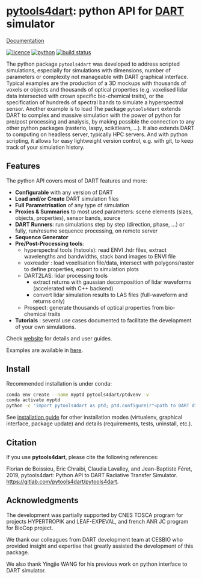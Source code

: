 # [pytools4dart](https://pytools4dart.gitlab.io/pytools4dart): python API for [DART](http://www.cesbio.ups-tlse.fr/dart/index.php#/) simulator

[Documentation](https://pytools4dart.gitlab.io/pytools4dart)

[![licence](https://img.shields.io/badge/Licence-GPL--3-blue.svg)](https://www.r-project.org/Licenses/GPL-3)
[![python](https://img.shields.io/badge/Python-3-blue.svg)](https://www.python.org)
[![build status](https://gitlab.com/pytools4dart/pytools4dart/badges/master/pipeline.svg)](https://gitlab.com/pytools4dart/pytools4dart/pipelines/latest)

The python package `pytools4dart` was developed to address scripted simulations, especially for simulations with dimensions,
number of parameters or complexity not manageable with DART graphical interface. Typical examples are the production of 
a 3D mockups with thousands of voxels or objects and thousands of optical properties 
(e.g. voxelised lidar data intersected with crown specific bio-chemical traits), 
or the specification of hundreds of spectral bands to simulate a hyperspectral sensor. Another example is to load 
The package `pytools4dart` extends DART to complex and massive simulation with the power of python for pre/post processing and analysis, by making possible
the connection to any other python packages (rasterio, laspy, scikitlearn, ...). It also extends DART to computing 
on headless server, typically HPC servers. And with python scripting, it allows for easy lightweight version control, e.g. with git,
to keep track of your simulation history.

## Features

The python API covers most of DART features and more:

- __Configurable__ with any version of DART
- __Load and/or Create__ DART simulation files
- __Full Parametrisation__ of any type of simulation
- __Proxies & Summaries__ to most used parameters: scene elements (sizes, objects, properties), sensor bands, source
- __DART Runners__: run simulations step by step (direction, phase, ...) or fully, run/resume sequence processing, on remote server
- __Sequence Generator__
- __Pre/Post-Processing tools__:
    - hyperspectral tools (hstools): read ENVI .hdr files, extract wavelengths and bandwidths, stack band images to ENVI file
    - voxreader : load voxelisation file/data, intersect with polygons/raster to define properties, export to simulation plots
    - DART2LAS: lidar processing tools
        - extract returns with gaussian decomposition of lidar waveforms (accelerated with C++ backend) 
        - convert lidar simulation results to LAS files (full-waveform and returns only)
    - Prospect: generate thousands of optical properties from bio-chemical traits
- __Tutorials__ : several use cases documented to facilitate the development of your own simulations.
  
<!---
    proxies:
    - scene 
        - scene and cell size, 
        - plots, objects, trees, 
        - optical and thermic properties,
    - sensor
        - bands wavelength and bandwidth
    - source:
        - sun angles
    runners:
    - direction
    - phase
    - maket
    - dart
    - full
    - sequence
    - colorCompositeBands
Many variables are pandas DataFrame objects, and can be directly 
interacted with by the user.        
-->

Check [website](https://pytools4dart.gitlab.io/pytools4dart) for details and user guides.

Examples are available in [here](https://gitlab.com/pytools4dart/pytools4dart/tree/master/pytools4dart/examples).

## Install

Recommended installation is under conda:

```bash
conda env create --name myptd pytools4dart/ptdvenv -v
conda activate myptd
python -c 'import pytools4dart as ptd; ptd.configure(r"<path to DART directory>")' # e.g. r"~/DART", r"C:\DART"
```

See [installation guide](https://pytools4dart.gitlab.io/pytools4dart/docs/user_guides/00_installation/) for other installation modes (virtualenv, graphical interface, package update) and
details (requirements, tests, uninstall, etc.).


## Citation

If you use __pytools4dart__, please cite the following references:

Florian de Boissieu, Eric Chraibi, Claudia Lavalley, and Jean-Baptiste Féret, 2019, 
pytools4dart: Python API to DART Radiative Transfer Simulator. https://gitlab.com/pytools4dart/pytools4dart.


## Acknowledgments

The development was partially supported by CNES TOSCA program for projects HYPERTROPIK and LEAF-EXPEVAL,
and french ANR JC program for BioCop project. 

We thank our colleagues from DART development team at CESBIO
who provided insight and expertise
that greatly assisted the development of this package.

We also thank Yingjie WANG for his previous work on python interface to DART simulator. 
